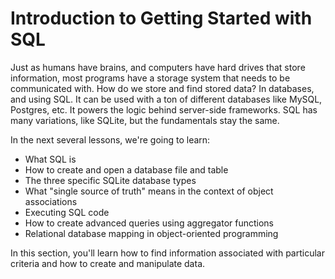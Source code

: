 # Introduction to Getting Started with SQL

Just as humans have brains, and computers have hard drives that store
information, most programs have a storage system that needs to be communicated
with. How do we store and find stored data? In databases, and using SQL. It can
be used with a ton of different databases like MySQL, Postgres, etc. It powers
the logic behind server-side frameworks. SQL has many variations, like SQLite,
but the fundamentals stay the same.

In the next several lessons, we're going to learn:

* What SQL is
* How to create and open a database file and table
* The three specific SQLite database types
* What "single source of truth" means in the context of object associations
* Executing SQL code
* How to create advanced queries using aggregator functions
* Relational database mapping in object-oriented programming

In this section, you'll learn how to find information associated with particular
criteria and how to create and manipulate data.